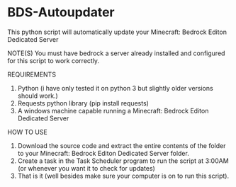 # BDS-Autoupdater
This python script will automatically update your Minecraft: Bedrock Editon Dedicated Server

NOTE(S)
You must have bedrock a server already installed and configured for this script to work correctly.

REQUIREMENTS
1. Python (i have only tested it on python 3 but slightly older versions should work.)
2. Requests python library (pip install requests)
3. A windows machine capable running a Minecraft: Bedrock Editon Dedicated Server

HOW TO USE
1. Download the source code and extract the entire contents of the folder to your Minecraft: Bedrock Editon Dedicated Server folder.
2. Create a task in the Task Scheduler program to run the script at 3:00AM (or whenever you want it to check for updates)
3. That is it (well besides make sure your computer is on to run this script).
